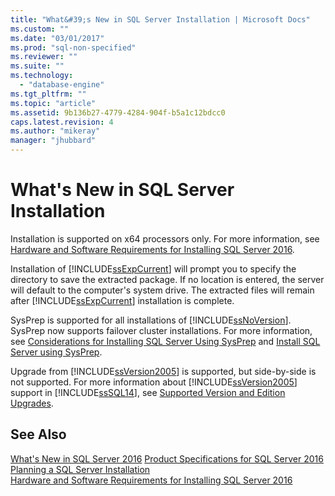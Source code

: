 ```yaml
---
title: "What&#39;s New in SQL Server Installation | Microsoft Docs"
ms.custom: ""
ms.date: "03/01/2017"
ms.prod: "sql-non-specified"
ms.reviewer: ""
ms.suite: ""
ms.technology: 
  - "database-engine"
ms.tgt_pltfrm: ""
ms.topic: "article"
ms.assetid: 9b136b27-4779-4284-904f-b5a1c12bdcc0
caps.latest.revision: 4
ms.author: "mikeray"
manager: "jhubbard"
---
```

# What&#39;s New in SQL Server Installation

 Installation is supported on x64 processors only. For more information, see [Hardware and Software Requirements for Installing SQL Server 2016](../../sql-server/install/hardware-and-software-requirements-for-installing-sql-server.md).
  
 Installation of [!INCLUDE[ssExpCurrent](../../database-engine/configure/windows/includes/ssexpcurrent-md.md)] will prompt you to specify the directory to save the extracted package. If no location is entered, the server will default to the computer's system drive. The extracted files will remain after [!INCLUDE[ssExpCurrent](../../database-engine/configure/windows/includes/ssexpcurrent-md.md)] installation is complete.  
  
 SysPrep is supported for all installations of [!INCLUDE[ssNoVersion](../../advanced-analytics/r-services/includes/ssnoversion-md.md)]. SysPrep now supports failover cluster installations. For more information, see [Considerations for Installing SQL Server Using SysPrep](../../database-engine/install/windows/considerations-for-installing-sql-server-using-sysprep.md) and [Install SQL Server using SysPrep](../../database-engine/install/windows/install-sql-server-using-sysprep.md).  
  
 Upgrade from [!INCLUDE[ssVersion2005](../../analysis-services/data-mining/includes/ssversion2005-md.md)] is supported, but side\-by\-side is not supported. For more information about [!INCLUDE[ssVersion2005](../../analysis-services/data-mining/includes/ssversion2005-md.md)] support in [!INCLUDE[ssSQL14](../../analysis-services/includes/sssql14-md.md)], see [Supported Version and Edition Upgrades](../../database-engine/install/windows/supported-version-and-edition-upgrades.md).  
 
  
## See Also  
 [What's New in SQL Server 2016](../../sql-server/what-s-new-in-sql-server-2016.md)
 [Product Specifications for SQL Server 2016](http://msdn.microsoft.com/en-US/library/ms143287(SQL.130).aspx)   
 [Planning a SQL Server Installation](../../sql-server/install/planning-a-sql-server-installation.md)   
 [Hardware and Software Requirements for Installing SQL Server 2016](../../sql-server/install/hardware-and-software-requirements-for-installing-sql-server.md)  
  